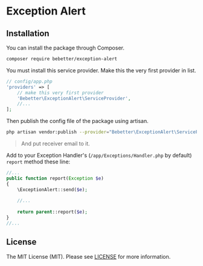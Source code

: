 # Exception Alert

## Installation 

You can install the package through Composer.
```bash
composer require bebetter/exception-alert
```
You must install this service provider. Make this the very first provider in list.
```php
// config/app.php
'providers' => [
    // make this very first provider
    'Bebetter\ExceptionAlert\ServiceProvider',
    //...
];
```

Then publish the config file of the package using artisan.
```bash
php artisan vendor:publish --provider="Bebetter\ExceptionAlert\ServiceProvider"
```

>And put receiver email to it.


Add to your Exception Handler's (```/app/Exceptions/Handler.php``` by default) ```report``` method these line:
```php
//...
public function report(Exception $e)
{
    \ExceptionAlert::send($e);
    
    //...
    
    return parent::report($e); 
}
//...
```


## License
The MIT License (MIT). Please see [LICENSE](https://github.com/deepak-kumar/ExceptionAlert/blob/master/LICENSE) for more information.
